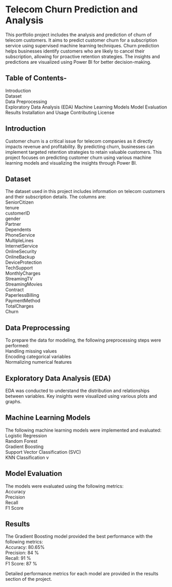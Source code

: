 # Telecom Churn Prediction and Analysis

This portfolio project includes the analysis and prediction of churn of telecom customers. It aims to predict customer churn for a subscription service using supervised machine learning techniques. Churn prediction helps businesses identify customers who are likely to cancel their subscription, allowing for proactive retention strategies. The insights and predictions are visualized using Power BI for better decision-making.

## Table of Contents-
Introduction <br>
Dataset  <br>
Data Preprocessing  <br>
Exploratory Data Analysis (EDA)
Machine Learning Models
Model Evaluation
Results
Installation and Usage
Contributing
License


## Introduction
Customer churn is a critical issue for telecom companies as it directly impacts revenue and profitability. By predicting churn, businesses can implement targeted retention strategies to retain valuable customers. This project focuses on predicting customer churn using various machine learning models and visualizing the insights through Power BI. <br>

## Dataset
The dataset used in this project includes information on telecom customers and their subscription details. The columns are:  <br>
SeniorCitizen  <br>
tenure  <br>
customerID  <br>
gender  <br>
Partner  <br>
Dependents  <br>
PhoneService  <br>
MultipleLines  <br>
InternetService  <br>
OnlineSecurity  <br>
OnlineBackup  <br>
DeviceProtection  <br>
TechSupport  <br>
MonthlyCharges  <br>
StreamingTV  <br>
StreamingMovies  <br>
Contract  <br>
PaperlessBilling  <br>
PaymentMethod  <br>
TotalCharges  <br>
Churn  <br>


## Data Preprocessing
To prepare the data for modeling, the following preprocessing steps were performed:  <br>
Handling missing values  <br>
Encoding categorical variables  <br>
Normalizing numerical features <br>


## Exploratory Data Analysis (EDA)
EDA was conducted to understand the distribution and relationships between variables. Key insights were visualized using various plots and graphs.

## Machine Learning Models
The following machine learning models were implemented and evaluated:  <br>
Logistic Regression  <br>
Random Forest  <br>
Gradient Boosting  <br>
Support Vector Classification (SVC)  <br>
KNN Classification v


## Model Evaluation
The models were evaluated using the following metrics:  <br>
Accuracy  <br>
Precision  <br>
Recall  <br>
F1 Score  <br>

## Results
The Gradient Boosting model provided the best performance with the following metrics:  <br>
Accuracy: 80.65%  <br>
Precision: 84 %  <br>
Recall: 91 %  <br>
F1 Score: 87 %  <br>

Detailed performance metrics for each model are provided in the results section of the project.






